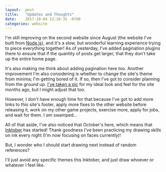 ```yaml
---
layout:  post
title:   "Updates and Thoughts"
date:    2017-10-04 12:10:35 -0700
categories: website
---
```


I'm still improving on the second website since August (the website I've built from [Node.js][nodejs]), and it's a slow, but wonderful learning experience trying to piece everything together! As of yesterday, I've added pagination plugins there to ensure that if the quantity of posts get larger, that they don't take up the entire home page.

It's also making me think about adding pagination here too. Another improvement I'm also considering is whether to change the site's theme from minima; I'm getting bored of it. If so, then I've got to consider planning from the ground up. [I've taken a pic][l-and-f] for my ideal look and feel for the site months ago, but I might adjust that too.

However, I don't have enough time for that because I've got to add more links to this site's footer, apply more fixes to the other website before releasing it, work on my other game projects, exercise more, apply for jobs, and wait for them. I *am* swamped...

All of that aside, I've also noticed that October's here, which means that [Inktober][inktober] has started! Thank goodness I've been practicing my drawing skills on ink every night (I'm now focusing on faces currently)!

But, I wonder who I should start drawing next instead of random references?

I'll just avoid any specific themes this Inktober, and just draw whoever or whatever I feel like.

[l-and-f]:  https://www.dropbox.com/s/277laaa0jwm1iso/Website%20layout%20Feb%2023%2C%208%2036%2013%20PM.jpg
[nodejs]:   https://nodejs.org/
[inktober]: http://mrjakeparker.com/inktober/
